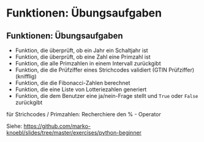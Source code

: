 # Funktionen: Übungsaufgaben

## Funktionen: Übungsaufgaben

- Funktion, die überprüft, ob ein Jahr ein Schaltjahr ist
- Funktion, die überprüft, ob eine Zahl eine Primzahl ist
- Funktion, die alle Primzahlen in einem Intervall zurückgibt
- Funktion, die die Prüfziffer eines Strichcodes validiert (GTIN Prüfziffer) (knifflig)
- Funktion, die die Fibonacci-Zahlen berechnet
- Funktion, die eine Liste von Lotteriezahlen generiert
- Funktion, die dem Benutzer eine ja/nein-Frage stellt und `True` oder `False` zurückgibt

für Strichcodes / Primzahlen: Recherchiere den % - Operator

Siehe: <https://github.com/marko-knoebl/slides/tree/master/exercises/python-beginner>
